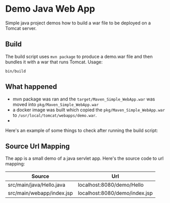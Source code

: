 # Demo Java Web App



Simple java project demos how to build a war file to be deployed on a Tomcat server.

## Build

The build script uses `mvn package` to produce a demo.war file and then bundles it with a war that runs Tomcat.  Usage:

    bin/build

## What happened

* mvn package was ran and the `target/Maven_Simple_WebApp.war` was moved into `pkg/Maven_Simple_WebApp.war`
* a docker image was built which copied the `pkg/Maven_Simple_WebApp.war` to `/usr/local/tomcat/webapps/demo.war`.
* 
Here's an example of some things to check after running the build script:

   
## Source Url Mapping

The app is a small demo of a java servlet app.  Here's the source code to url mapping:

Source | Url
--- | ---
src/main/java/Hello.java | localhost:8080/demo/Hello
src/main/webapp/index.jsp | localhost:8080/demo/index.jsp



